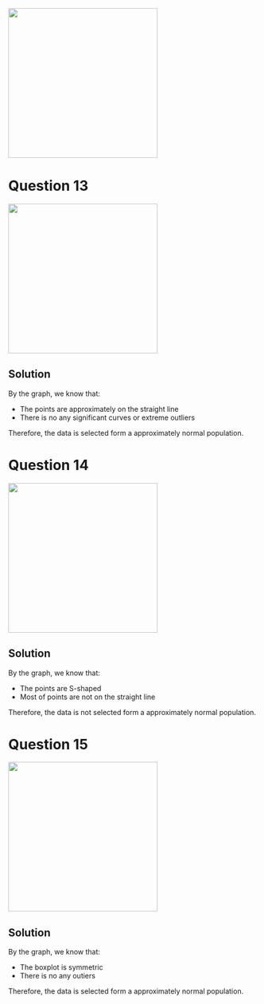 <img src="https://github.com/user-attachments/assets/002fa759-a4c7-4313-9725-5cf0a6b402a1" width="300">

# Question 13
<img src="https://github.com/user-attachments/assets/ee6a130a-2e56-4e50-8a76-5761383ee101" width="300">

## Solution
By the graph, we know that:
- The points are approximately on the straight line
- There is no any significant curves or extreme outliers

Therefore, the data is selected form a approximately normal population.

# Question 14
<img src="https://github.com/user-attachments/assets/63c9b814-db56-4cd6-9efa-d6a37461426c" width="300">

## Solution
By the graph, we know that:
- The points are S-shaped
- Most of points are not on the straight line

Therefore, the data is not selected form a approximately normal population.

# Question 15
<img src="https://github.com/user-attachments/assets/3da3207c-a8b7-4d63-bd4c-291e4adc93d5" width="300">

## Solution
By the graph, we know that:
- The boxplot is symmetric
- There is no any outiers

Therefore, the data is selected form a approximately normal population.
